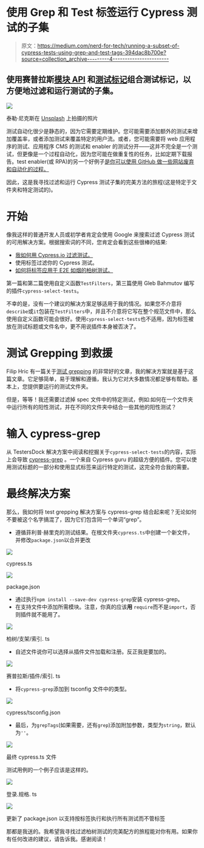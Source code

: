 # 使用 Grep 和 Test 标签运行 Cypress 测试的子集

> 原文：<https://medium.com/nerd-for-tech/running-a-subset-of-cypress-tests-using-grep-and-test-tags-394dac8b700e?source=collection_archive---------4----------------------->

## 使用赛普拉斯[模块 API](https://docs.cypress.io/guides/guides/module-api) 和[测试标记](https://github.com/cypress-io/cypress-grep)组合测试标记，以方便地过滤和运行测试的子集。

![](img/248adb2148cb838119be5bbd7c19248a.png)

泰勒·尼克斯在 [Unsplash](https://unsplash.com?utm_source=medium&utm_medium=referral) 上拍摄的照片

测试自动化很少是静态的，因为它需要定期维护。您可能需要添加额外的测试来增加覆盖率，或者添加测试来覆盖特定的用户流。或者，您可能需要将 web 应用程序的测试、应用程序 CMS 的测试和 enabler 的测试分开——这并不完全是一个测试，但更像是一个过程自动化，因为您可能在做重复性的任务，比如定期下载报告。test enabler(或 RPA)的另一个好例子[是你可以使用 GitHub 做一些网站废弃和自动化的过程。](https://deepstacker.com/2020-02-20-using-cypress-to-do-rpa/)

因此，这是我寻找过滤和运行 Cypress 测试子集的完美方法的旅程(这是特定于文件夹和特定测试的)。

# 开始

像我这样的普通开发人员或初学者肯定会使用 Google 来搜索过滤 Cypress 测试的可用解决方案。根据搜索词的不同，您肯定会看到这些很棒的结果:

*   [我如何用 Cypress.io 过滤测试。](/geekculture/how-i-filtered-tests-with-cypress-io-9c7a85460a1d)
*   使用标签过滤你的 Cypress 测试。
*   [如何将标签应用于 E2E 如烟的柏树测试。](https://testersdock.com/cypress-test-tags/)

第一篇和第二篇使用自定义函数`TestFilters`，第三篇使用 Gleb Bahmutov 编写的插件`cypress-select-tests`。

不幸的是，没有一个建议的解决方案足够适用于我的情况。如果您不介意将`describe`或`it`包装在`TestFilters`中，并且不介意将它写在整个规范文件中，那么使用自定义函数可能会很好。使用`cypress-select-tests`也不适用，因为标签被放在测试标题或文件名中，更不用说插件本身被否决了。

# 测试 Grepping 到救援

Filip Hric 有一篇关于[测试 grepping](https://filiphric.com/test-grepping-in-cypress-using-module-api) 的非常好的文章，我的解决方案就是基于这篇文章。它足够简单，易于理解和遵循，我认为它对大多数情况都足够有帮助。基本上，您提供要运行的测试文件夹。

但是，等等！我还需要过滤掉 spec 文件中的特定测试，例如:如何在一个文件夹中运行所有的阳性测试，并在不同的文件夹中结合一些其他的阳性测试？

# 输入 cypress-grep

从 TestersDock 解决方案中阅读和挖掘关于`cypress-select-tests`的内容，实际上会导致 [cypress-grep](https://github.com/cypress-io/cypress-grep) 。一个来自 Cypress guru 的超级方便的插件。您可以使用测试标题的一部分和使用显式标签来运行特定的测试，这完全符合我的需要。

# 最终解决方案

那么，我如何将 test grepping 解决方案与 cypress-grep 结合起来呢？无论如何不要被这个名字搞混了，因为它们包含同一个单词“grep”。

*   遵循菲利普·赫里克的测试结果。在根文件夹`cypress.ts`中创建一个新文件，并修改`package.json`以合并更改

![](img/2552ec4e6ec3160d5c020db16dfde748.png)

cypress.ts

![](img/61dd0c16cf6271cb671d375bc1b816a0.png)

package.json

*   通过执行`npm install --save-dev cypress-grep`安装 cypress-grep。
*   在支持文件中添加所需模块。注意，你真的应该**用** `require`而不是`import`，否则插件就不能用了。

![](img/231595ce41ced4d29850bb27c1206b46.png)

柏树/支架/索引. ts

*   自述文件说你可以选择从插件文件加载和注册。反正我是要加的。

![](img/a05d604a2443ce1779fe6b13f054183c.png)

赛普拉斯/插件/索引. ts

*   将`cypress-grep`添加到 tsconfig 文件中的类型。

![](img/60d49127e89b3e32dbc4c7f0fb60180a.png)

cypress/tsconfig.json

*   最后，为`grepTags`(如果需要，还有`grep`)添加附加参数，类型为`string`，默认为`''`。

![](img/4bfef26178a3946b050436dbeedac333.png)

最终 cypress.ts 文件

测试用例的一个例子应该是这样的。

![](img/9e6182267c7a7550a9f1361ad5f432de.png)

登录.规格. ts

![](img/5bd4f4ed2fd54b5afcb1f8a405a4971c.png)

更新了 package.json 以支持按标签执行和执行所有测试而不管标签

那都是我送的。我希望我寻找过滤柏树测试的完美配方的旅程能对你有用。如果你有任何改进的建议，请告诉我。感谢阅读！
